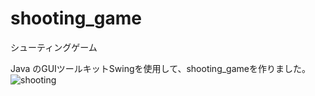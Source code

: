 # shooting_game
シューティングゲーム

Java のGUIツールキットSwingを使用して、shooting_gameを作りました。
![shooting](https://user-images.githubusercontent.com/43311555/61576008-da304880-ab0e-11e9-8988-3f09224f0308.gif)

